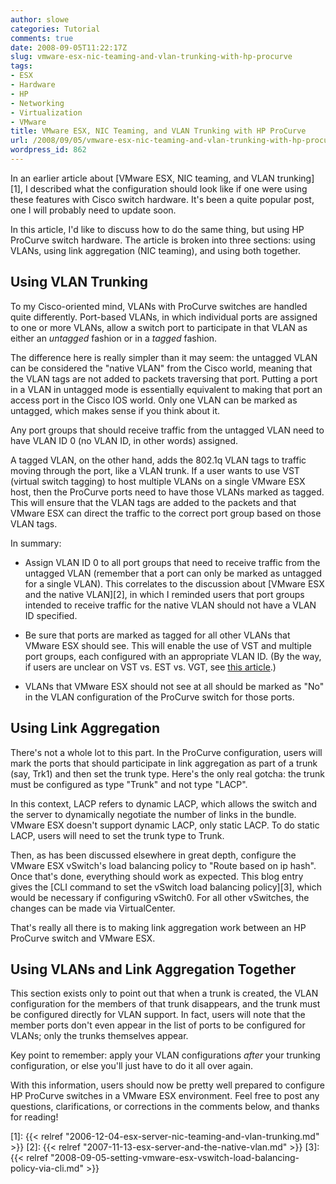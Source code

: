 ```yaml
---
author: slowe
categories: Tutorial
comments: true
date: 2008-09-05T11:22:17Z
slug: vmware-esx-nic-teaming-and-vlan-trunking-with-hp-procurve
tags:
- ESX
- Hardware
- HP
- Networking
- Virtualization
- VMware
title: VMware ESX, NIC Teaming, and VLAN Trunking with HP ProCurve
url: /2008/09/05/vmware-esx-nic-teaming-and-vlan-trunking-with-hp-procurve/
wordpress_id: 862
---
```


In an earlier article about [VMware ESX, NIC teaming, and VLAN trunking][1], I described what the configuration should look like if one were using these features with Cisco switch hardware. It's been a quite popular post, one I will probably need to update soon.

In this article, I'd like to discuss how to do the same thing, but using HP ProCurve switch hardware. The article is broken into three sections: using VLANs, using link aggregation (NIC teaming), and using both together.

## Using VLAN Trunking

To my Cisco-oriented mind, VLANs with ProCurve switches are handled quite differently. Port-based VLANs, in which individual ports are assigned to one or more VLANs, allow a switch port to participate in that VLAN as either an _untagged_ fashion or in a _tagged_ fashion.

The difference here is really simpler than it may seem: the untagged VLAN can be considered the "native VLAN" from the Cisco world, meaning that the VLAN tags are not added to packets traversing that port. Putting a port in a VLAN in untagged mode is essentially equivalent to making that port an access port in the Cisco IOS world. Only one VLAN can be marked as untagged, which makes sense if you think about it.

Any port groups that should receive traffic from the untagged VLAN need to have VLAN ID 0 (no VLAN ID, in other words) assigned.

A tagged VLAN, on the other hand, adds the 802.1q VLAN tags to traffic moving through the port, like a VLAN trunk. If a user wants to use VST (virtual switch tagging) to host multiple VLANs on a single VMware ESX host, then the ProCurve ports need to have those VLANs marked as tagged. This will ensure that the VLAN tags are added to the packets and that VMware ESX can direct the traffic to the correct port group based on those VLAN tags.

In summary:

* Assign VLAN ID 0 to all port groups that need to receive traffic from the untagged VLAN (remember that a port can only be marked as untagged for a single VLAN). This correlates to the discussion about [VMware ESX and the native VLAN][2], in which I reminded users that port groups intended to receive traffic for the native VLAN should not have a VLAN ID specified.

* Be sure that ports are marked as tagged for all other VLANs that VMware ESX should see. This will enable the use of VST and multiple port groups, each configured with an appropriate VLAN ID. (By the way, if users are unclear on VST vs. EST vs. VGT, see [this article](http://searchvmware.techtarget.com/tip/0,289483,sid179_gci1283036,00.html).)

* VLANs that VMware ESX should not see at all should be marked as "No" in the VLAN configuration of the ProCurve switch for those ports.

## Using Link Aggregation

There's not a whole lot to this part. In the ProCurve configuration, users will mark the ports that should participate in link aggregation as part of a trunk (say, Trk1) and then set the trunk type. Here's the only real gotcha: the trunk must be configured as type "Trunk" and not type "LACP".

In this context, LACP refers to dynamic LACP, which allows the switch and the server to dynamically negotiate the number of links in the bundle. VMware ESX doesn't support dynamic LACP, only static LACP. To do static LACP, users will need to set the trunk type to Trunk.

Then, as has been discussed elsewhere in great depth, configure the VMware ESX vSwitch's load balancing policy to "Route based on ip hash". Once that's done, everything should work as expected. This blog entry gives the [CLI command to set the vSwitch load balancing policy][3], which would be necessary if configuring vSwitch0. For all other vSwitches, the changes can be made via VirtualCenter.

That's really all there is to making link aggregation work between an HP ProCurve switch and VMware ESX.

## Using VLANs and Link Aggregation Together

This section exists only to point out that when a trunk is created, the VLAN configuration for the members of that trunk disappears, and the trunk must be configured directly for VLAN support. In fact, users will note that the member ports don't even appear in the list of ports to be configured for VLANs; only the trunks themselves appear.

Key point to remember: apply your VLAN configurations _after_ your trunking configuration, or else you'll just have to do it all over again.

With this information, users should now be pretty well prepared to configure HP ProCurve switches in a VMware ESX environment. Feel free to post any questions, clarifications, or corrections in the comments below, and thanks for reading!

[1]: {{< relref "2006-12-04-esx-server-nic-teaming-and-vlan-trunking.md" >}}
[2]: {{< relref "2007-11-13-esx-server-and-the-native-vlan.md" >}}
[3]: {{< relref "2008-09-05-setting-vmware-esx-vswitch-load-balancing-policy-via-cli.md" >}}
